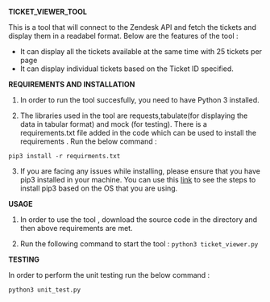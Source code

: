**TICKET_VIEWER_TOOL**

This is a tool that will connect to the Zendesk API and fetch the tickets and display them in a readabel format. Below are the features of the tool :

- It can display all the tickets available at the same time with 25 tickets per page 
- It can display individual tickets based on the Ticket ID specified.

**REQUIREMENTS AND INSTALLATION**

1. In order to run the tool succesfully, you need to have Python 3 installed. 

2. The libraries used in the tool are requests,tabulate(for displaying the data in tabular format) and mock (for testing). There is a requirements.txt file added in the code which can be used to install the requirements . Run the below command :

`pip3 install -r requirments.txt`

3. If you are facing any issues while installing, please ensure that you have pip3 installed in your machine. You can use this [link](https://docs.python-guide.org/) to see the steps to install pip3 based on the OS that you are using. 

**USAGE**

1. In order to use the tool , download the source code in the directory and then above requirements are met.

2. Run the following command to start the tool :
`python3 ticket_viewer.py`

**TESTING**

In order to perform the unit testing run the below command :

`python3 unit_test.py`

